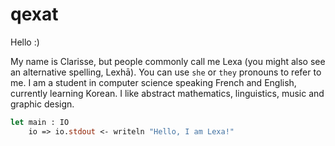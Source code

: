 # qexat

Hello :)

My name is Clarisse, but people commonly call me Lexa (you might also see an alternative spelling, Lexhā). You can use `she` or `they` pronouns to refer to me.
I am a student in computer science speaking French and English, currently learning Korean. I like abstract mathematics, linguistics, music and graphic design.

```ocaml
let main : IO
    io => io.stdout <- writeln "Hello, I am Lexa!"
```
